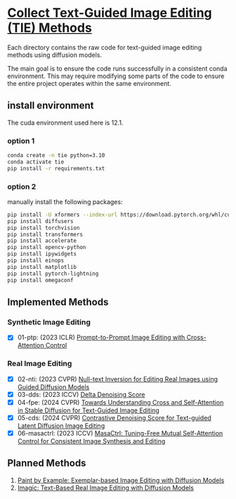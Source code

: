 # [Collect Text-Guided Image Editing (TIE) Methods](https://github.com/tian-2024/TIE-Collect)


Each directory contains the raw code for text-guided image editing methods using diffusion models.

The main goal is to ensure the code runs successfully in a consistent conda environment. This may require modifying some parts of the code to ensure the entire project operates within the same environment.

## install environment

The cuda environment used here is 12.1.

### option 1

```bash
conda create -n tie python=3.10
conda activate tie
pip install -r requirements.txt
```

### option 2

manually install the following packages:

```bash
pip install -U xformers --index-url https://download.pytorch.org/whl/cu121
pip install diffusers
pip install torchvision
pip install transformers
pip install accelerate
pip install opencv-python
pip install ipywidgets
pip install einops
pip install matplotlib
pip install pytorch-lightning
pip install omegaconf
```

## Implemented Methods

### Synthetic Image Editing


- [x] 01-ptp:  (2023 ICLR) [Prompt-to-Prompt Image Editing with Cross-Attention Control](https://prompt-to-prompt.github.io/)

### Real Image Editing

- [x] 02-nti:  (2023 CVPR) [Null-text Inversion for Editing Real Images using Guided Diffusion Models](https://null-text-inversion.github.io/)
- [x] 03-dds:  (2023 ICCV) [Delta Denoising Score](https://delta-denoising-score.github.io/)
- [x] 04-fpe:  (2024 CVPR) [Towards Understanding Cross and Self-Attention in Stable Diffusion for Text-Guided Image Editing](https://github.com/alibaba/EasyNLP/tree/master/diffusion/FreePromptEditing)
- [x] 05-cds:  (2024 CVPR) [Contrastive Denoising Score for Text-guided Latent Diffusion Image Editing](https://github.com/HyelinNAM/ContrastiveDenoisingScore)
- [x] 06-masactrl:  (2023 ICCV) [MasaCtrl: Tuning-Free Mutual Self-Attention Control for Consistent Image Synthesis and Editing](https://ljzycmd.github.io/projects/MasaCtrl/)

## Planned Methods

1. [Paint by Example: Exemplar-based Image Editing with Diffusion Models](https://github.com/Fantasy-Studio/Paint-by-Example)
2. [Imagic: Text-Based Real Image Editing with Diffusion Models](https://github.com/justinpinkney/stable-diffusion/blob/main/notebooks/imagic)